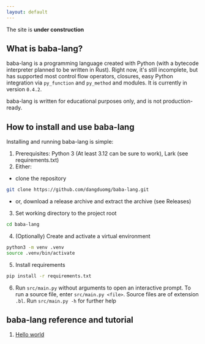 ```yaml
---
layout: default
---
```



The site is **under construction**


## What is baba-lang?

baba-lang is a programming language created with Python (with a bytecode interpreter planned to be written in Rust). Right now, it's still incomplete, but has supported most control flow operators, closures, easy Python integration via `py_function` and `py_method` and modules. It is currently in version `0.4.2`.

baba-lang is written for educational purposes only, and is not production-ready.


## How to install and use baba-lang

Installing and running baba-lang is simple:
1. Prerequisites: Python 3 (At least 3.12 can be sure to work), Lark (see requirements.txt)
2. Either:
* clone the repository
```sh
git clone https://github.com/dangduomg/baba-lang.git
```
* or, download a release archive and extract the archive (see Releases)
3. Set working directory to the project root
```sh
cd baba-lang
```
4. (Optionally) Create and activate a virtual environment
```sh
python3 -m venv .venv
source .venv/bin/activate
```
5. Install requirements
```sh
pip install -r requirements.txt
```
6. Run `src/main.py` without arguments to open an interactive prompt. To run a source file, enter `src/main.py <file>`. Source files are of extension `.bl`. Run `src/main.py -h` for further help


## baba-lang reference and tutorial

1. [Hello world](/hello-world.md)